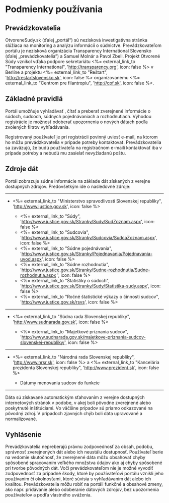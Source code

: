 # Podmienky používania

## Prevádzkovatelia

OtvoreneSudy.sk (ďalej „portál“) sú nezisková investigatívna stránka
slúžiaca na monitoring a analýzu informácií o súdnictve. Prevádzkovateľom
portálu je nezisková organizácia Transparency International Slovensko
(ďalej „prevádzkovatelia”) a Samuel Molnár a Pavol Zbell.
Projekt Otvorené Súdy vznikol vďaka podpore sekretariátu
<%= external_link_to "Transparency International", 'http://transparency.org', icon: false %>
v Berlíne a projektu <%= external_link_to "Reštart", 'http://restartslovensko.sk', icon: false %>
organizovanému <%= external_link_to "Centrom pre filantropiu", 'http://cpf.sk', icon: false %>. 

## Základné pravidlá

Portál umožňuje vyhľadávať , čítať a preberať zverejnené informácie o súdoch,
sudcoch, súdnych pojednávaniach a rozhodnutiach. Výhodou registrácie je 
možnosť odoberať upozornenia o nových dátach podľa zvolených filtrov
vyhľadávania.

Registrovaný používateľ je pri registrácii povinný uviesť e-mail, na ktorom
ho môžu prevádzkovatelia v prípade potreby kontaktovať. Prevádzkovatelia sa
zaväzujú, že budú používateľa na registračnom e-maili kontaktovať iba v
prípade potreby a nebudú mu zasielať nevyžiadanú poštu.  

## Zdroje dát

Portál zobrazuje súdne informácie na základe dát získaných z verejne dostupných
zdrojov. Predovšetkým ide o nasledovné zdroje:

<hr/>

- <%= external_link_to "Ministerstvo spravodlivosti Slovenskej republiky", 'http://www.justice.gov.sk', icon: false %>

  - <%= external_link_to "Súdy", 'http://www.justice.gov.sk/Stranky/Sudy/SudZoznam.aspx', icon: false %>
  - <%= external_link_to "Sudcovia", 'http://www.justice.gov.sk/Stranky/Sudcovia/SudcaZoznam.aspx', icon: false %>
  - <%= external_link_to "Súdne pojednávania", 'http://www.justice.gov.sk/Stranky/Pojednavania/Pojednavania-uvod.aspx', icon: false %>
  - <%= external_link_to "Súdne rozhodnutia", 'http://www.justice.gov.sk/Stranky/Sudne-rozhodnutia/Sudne-rozhodnutia.aspx ', icon: false %>
  - <%= external_link_to "Štatistiky o súdoch", 'http://www.justice.gov.sk/Stranky/Sudy/Statistika-sudy.aspx', icon: false %>
  - <%= external_link_to "Ročné štatistické výkazy o činnosti sudcov", 'http://www.justice.gov.sk/rsvs', icon: false %>

<hr/>

- <%= external_link_to "Súdna rada Slovenskej republiky", 'http://www.sudnarada.gov.sk', icon: false %>

  - <%= external_link_to "Majetkové priznania sudcov", 'http://www.sudnarada.gov.sk/majetkove-priznania-sudcov-slovenskej-republiky/', icon: false %>

<hr/>

- <%= external_link_to "Národná rada Slovenskej republiky", 'http://www.nrsr.sk', icon: false %> a <%= external_link_to "Kancelária prezidenta Slovenskej republiky", 'http://www.prezident.sk', icon: false %>

  - Dátumy menovania sudcov do funkcie

<hr/>

Dáta sú získavané automatickým sťahovaním z verejne dostupných internetových
stránok v podobe, v akej boli pôvodne zverejnené alebo poskytnuté inštitúciami.
Vo väčšine prípadov sú priamo odkazované na pôvodný zdroj. V prípadoch zjavných
chýb boli dáta upravované a normalizované.

## Vyhlásenie

Prevádzkovatelia nepreberajú právnu zodpovednosť za obsah, podobu, správnosť
zverejnených dát alebo ich neustálu dostupnosť. Používateľ berie na vedomie
skutočnosť, že zverejnené dáta môžu obsahovať chyby spôsobené spracovaním
veľkého množstva údajov ako aj chyby spôsobené pri tvorbe pôvodných dát. 
Voči prevádzkovateľom nie je možné vyvodiť zodpovednosť za prípadné škody,
ktoré by používateľovi portálu vznikli jeho používaním či okolnosťami, ktoré
súvisia s vyhľadávaním dát alebo ich kvalitou. Prevádzkovatelia môžu robiť na
portáli funkčné a obsahové zmeny, ako napr. pridávanie alebo odoberanie
dátových zdrojov, bez upozornenia používateľov a podľa vlastného uváženia.  
